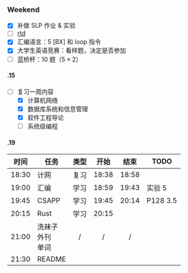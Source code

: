 ### Weekend

- [x] 补做 SLP 作业 & 实验
- [ ] [rtd](https://github.com/cuppar/rtd)
- [x] 汇编语言：5 \[BX] 和 loop 指令
- [x] 大学生英语竞赛：看样题，决定是否参加
- [ ] 蓝桥杯：10 题（$5 \times 2$）

#### .15

- [ ] 复习一周内容
	- [x] 计算机网络
	- [x] 数据库系统和信息管理
	- [x] 软件工程导论
	- [ ] 系统级编程

#### .19

|  时间   | 任务              | 类型  |  开始   |  结束   | TODO     |
| :---: | --------------- | :-: | :---: | :---: | -------- |
| 18:30 | 计网              | 复习  | 18:38 | 18:58 |          |
| 19:00 | 汇编              | 学习  | 18:59 | 19:43 | 实验 5     |
| 19:45 | CSAPP           | 学习  | 19:45 | 20:14 | P128 3.5 |
| 20:15 | Rust            | 学习  | 20:15 |       |          |
| 21:00 | 洗袜子<br>外刊<br>单词 |  /  |   /   |   /   |          |
| 21:30 | README          |     |       |       |          |
